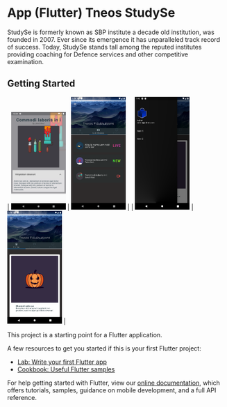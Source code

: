 # App (Flutter) Tneos StudySe

StudySe is formerly known as SBP institute a decade old institution, was founded in 2007. Ever since its emergence it has unparalleled track record of success. Today, StudySe stands tall among the reputed institutes providing coaching for Defence services and other competitive examination.

## Getting Started



| <img src="screenshot\screen-1.png" width="25%" height="auto">  | <img src="screenshot\screen-2.png" width="25%" height="auto">  |
| <img src="screenshot\screen-3.png" width="25%" height="auto">  | <img src="screenshot\screen-4.png" width="25%" height="auto">  |

This project is a starting point for a Flutter application.

A few resources to get you started if this is your first Flutter project:

- [Lab: Write your first Flutter app](https://flutter.dev/docs/get-started/codelab)
- [Cookbook: Useful Flutter samples](https://flutter.dev/docs/cookbook)

For help getting started with Flutter, view our
[online documentation](https://flutter.dev/docs), which offers tutorials,
samples, guidance on mobile development, and a full API reference.

